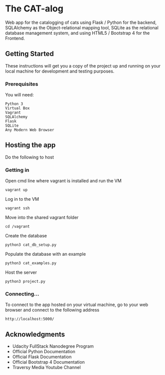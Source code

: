 # The CAT-alog

Web app for the catalogging of cats using Flask / Python for the backend, SQLAlchemy as the Object-relational mapping tool, SQLite as the relational database management system, and using HTML5 / Bootstrap 4 for the Frontend.

## Getting Started

These instructions will get you a copy of the project up and running on your local machine for development and testing purposes.

### Prerequisites

You will need:

```
Python 3
Virtual Box
Vagrant
SQLAlchemy
Flask
SQLite
Any Modern Web Browser
```
## Hosting the app

Do the following to host

### Getting in

Open cmd line where vagrant is installed and run the VM

```
vagrant up
```

Log in to the VM

```
vagrant ssh
```

Move into the shared vagrant folder

```
cd /vagrant
```

Create the database

```
python3 cat_db_setup.py
```

Populate the database with an example

```
python3 cat_examples.py
```

Host the server

```
python3 project.py
```

### Connecting...

To connect to the app hosted on your virtual machine, go to your web browser and connect to the following address

```
http://localhost:5000/
```

## Acknowledgments

* Udacity FullStack Nanodegree Program
* Official Python Documentation
* Official Flask Documentation
* Official Bootstrap 4 Documentation
* Traversy Media Youtube Channel
